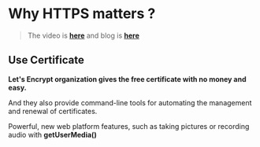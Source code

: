# Why HTTPS matters ?

> The video is **[here](https://youtu.be/iP75a1Y9saY)** and blog is [**here**](https://web.dev/why-https-matters/)
> 

## Use Certificate

**Let's Encrypt   organization gives the free certificate with no money and easy.** 

And they also provide command-line tools for automating the management and renewal of certificates.

Powerful, new web platform features, such as taking pictures or recording audio with **getUserMedia()**